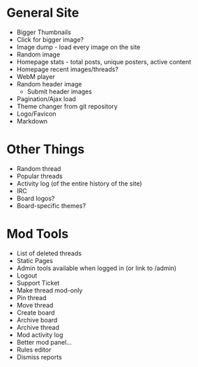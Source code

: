 # General Site
* Bigger Thumbnails
* Click for bigger image?
* Image dump - load every image on the site
* Random image
* Homepage stats - total posts, unique posters, active content
* Homepage recent images/threads?
* WebM player
* Random header image
  * Submit header images
* Pagination/Ajax load
* Theme changer from git repository
* Logo/Favicon
* Markdown

# Other Things
* Random thread
* Popular threads
* Activity log (of the entire history of the site)
* IRC
* Board logos?
* Board-specific themes?

# Mod Tools
* List of deleted threads
* Static Pages
* Admin tools available when logged in (or link to /admin)
* Logout
* Support Ticket
* Make thread mod-only
* Pin thread
* Move thread
* Create board
* Archive board
* Archive thread
* Mod activity log
* Better mod panel...
* Rules editor
* Dismiss reports
